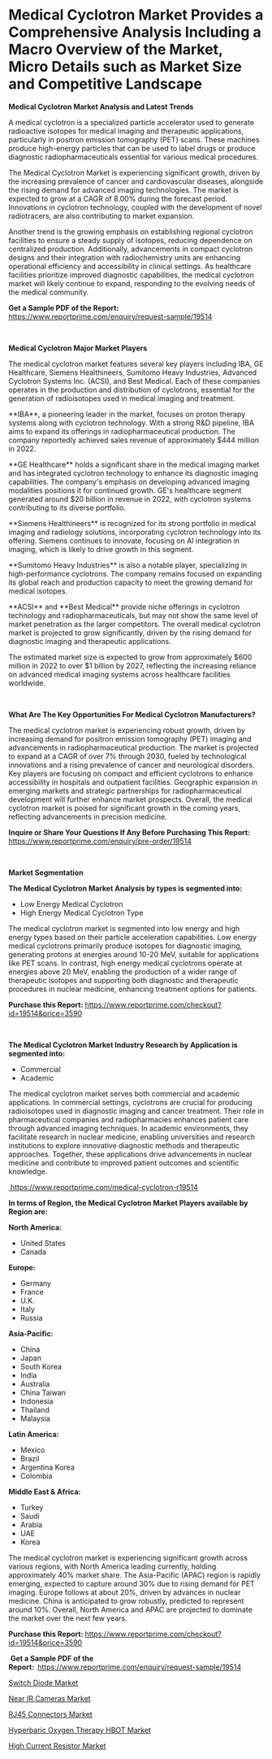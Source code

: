 <p><h1>Medical Cyclotron Market Provides a Comprehensive Analysis Including a Macro Overview of the Market, Micro Details such as Market Size and Competitive Landscape</h1></p><p><strong>Medical Cyclotron Market Analysis and Latest Trends</strong></p>
<p><p>A medical cyclotron is a specialized particle accelerator used to generate radioactive isotopes for medical imaging and therapeutic applications, particularly in positron emission tomography (PET) scans. These machines produce high-energy particles that can be used to label drugs or produce diagnostic radiopharmaceuticals essential for various medical procedures.</p><p>The Medical Cyclotron Market is experiencing significant growth, driven by the increasing prevalence of cancer and cardiovascular diseases, alongside the rising demand for advanced imaging technologies. The market is expected to grow at a CAGR of 8.00% during the forecast period. Innovations in cyclotron technology, coupled with the development of novel radiotracers, are also contributing to market expansion. </p><p>Another trend is the growing emphasis on establishing regional cyclotron facilities to ensure a steady supply of isotopes, reducing dependence on centralized production. Additionally, advancements in compact cyclotron designs and their integration with radiochemistry units are enhancing operational efficiency and accessibility in clinical settings. As healthcare facilities prioritize improved diagnostic capabilities, the medical cyclotron market will likely continue to expand, responding to the evolving needs of the medical community.</p></p>
<p><strong>Get a Sample PDF of the Report:&nbsp;</strong> <a href="https://www.reportprime.com/enquiry/request-sample/19514?utm_campaign=1897&utm_medium=2&utm_source=Github&utm_content=ia&utm_term=25122024&utm_id=medical-cyclotron">https://www.reportprime.com/enquiry/request-sample/19514</a></p>
<p>&nbsp;</p>
<p><strong>Medical Cyclotron Major Market Players</strong></p>
<p><p>The medical cyclotron market features several key players including IBA, GE Healthcare, Siemens Healthineers, Sumitomo Heavy Industries, Advanced Cyclotron Systems Inc. (ACSI), and Best Medical. Each of these companies operates in the production and distribution of cyclotrons, essential for the generation of radioisotopes used in medical imaging and treatment.</p><p>**IBA**, a pioneering leader in the market, focuses on proton therapy systems along with cyclotron technology. With a strong R&D pipeline, IBA aims to expand its offerings in radiopharmaceutical production. The company reportedly achieved sales revenue of approximately $444 million in 2022.</p><p>**GE Healthcare** holds a significant share in the medical imaging market and has integrated cyclotron technology to enhance its diagnostic imaging capabilities. The company's emphasis on developing advanced imaging modalities positions it for continued growth. GE's healthcare segment generated around $20 billion in revenue in 2022, with cyclotron systems contributing to its diverse portfolio.</p><p>**Siemens Healthineers** is recognized for its strong portfolio in medical imaging and radiology solutions, incorporating cyclotron technology into its offering. Siemens continues to innovate, focusing on AI integration in imaging, which is likely to drive growth in this segment.</p><p>**Sumitomo Heavy Industries** is also a notable player, specializing in high-performance cyclotrons. The company remains focused on expanding its global reach and production capacity to meet the growing demand for medical isotopes.</p><p>**ACSI** and **Best Medical** provide niche offerings in cyclotron technology and radiopharmaceuticals, but may not show the same level of market penetration as the larger competitors. The overall medical cyclotron market is projected to grow significantly, driven by the rising demand for diagnostic imaging and therapeutic applications. </p><p>The estimated market size is expected to grow from approximately $600 million in 2022 to over $1 billion by 2027, reflecting the increasing reliance on advanced medical imaging systems across healthcare facilities worldwide.</p></p>
<p>&nbsp;</p>
<p><strong>What Are The Key Opportunities For Medical Cyclotron Manufacturers?</strong></p>
<p><p>The medical cyclotron market is experiencing robust growth, driven by increasing demand for positron emission tomography (PET) imaging and advancements in radiopharmaceutical production. The market is projected to expand at a CAGR of over 7% through 2030, fueled by technological innovations and a rising prevalence of cancer and neurological disorders. Key players are focusing on compact and efficient cyclotrons to enhance accessibility in hospitals and outpatient facilities. Geographic expansion in emerging markets and strategic partnerships for radiopharmaceutical development will further enhance market prospects. Overall, the medical cyclotron market is poised for significant growth in the coming years, reflecting advancements in precision medicine.</p></p>
<p><strong>Inquire or Share Your Questions If Any Before Purchasing This Report:</strong> <a href="https://www.reportprime.com/enquiry/pre-order/19514?utm_campaign=1897&utm_medium=2&utm_source=Github&utm_content=ia&utm_term=25122024&utm_id=medical-cyclotron">https://www.reportprime.com/enquiry/pre-order/19514</a></p>
<p>&nbsp;</p>
<p><strong>Market Segmentation</strong></p>
<p><strong>The Medical Cyclotron Market Analysis by types is segmented into:</strong></p>
<p><ul><li>Low Energy Medical Cyclotron</li><li>High Energy Medical Cyclotron Type</li></ul></p>
<p><p>The medical cyclotron market is segmented into low energy and high energy types based on their particle acceleration capabilities. Low energy medical cyclotrons primarily produce isotopes for diagnostic imaging, generating protons at energies around 10-20 MeV, suitable for applications like PET scans. In contrast, high energy medical cyclotrons operate at energies above 20 MeV, enabling the production of a wider range of therapeutic isotopes and supporting both diagnostic and therapeutic procedures in nuclear medicine, enhancing treatment options for patients.</p></p>
<p><strong>Purchase this Report:&nbsp;</strong><a href="https://www.reportprime.com/checkout?id=19514&price=3590&utm_campaign=1897&utm_medium=2&utm_source=Github&utm_content=ia&utm_term=25122024&utm_id=medical-cyclotron">https://www.reportprime.com/checkout?id=19514&price=3590</a></p>
<p>&nbsp;</p>
<p><strong>The Medical Cyclotron Market Industry Research by Application is segmented into:</strong></p>
<p><ul><li>Commercial</li><li>Academic</li></ul></p>
<p><p>The medical cyclotron market serves both commercial and academic applications. In commercial settings, cyclotrons are crucial for producing radioisotopes used in diagnostic imaging and cancer treatment. Their role in pharmaceutical companies and radiopharmacies enhances patient care through advanced imaging techniques. In academic environments, they facilitate research in nuclear medicine, enabling universities and research institutions to explore innovative diagnostic methods and therapeutic approaches. Together, these applications drive advancements in nuclear medicine and contribute to improved patient outcomes and scientific knowledge.</p></p>
<p><a href="https://www.reportprime.com/medical-cyclotron-r19514?utm_campaign=1897&utm_medium=2&utm_source=Github&utm_content=ia&utm_term=25122024&utm_id=medical-cyclotron">&nbsp;https://www.reportprime.com/medical-cyclotron-r19514</a></p>
<p><strong>In terms of Region, the Medical Cyclotron Market Players available by Region are:</strong></p>
<p>
    <p> <strong> North America: </strong>
        <ul>
            <li>United States</li>
            <li>Canada</li>
        </ul>
        </p> 
    <p> <strong> Europe: </strong>
        <ul>
            <li>Germany</li>
            <li>France</li>
            <li>U.K.</li>
            <li>Italy</li>
            <li>Russia</li>
        </ul>
        </p> 
    <p> <strong> Asia-Pacific: </strong>
        <ul>
            <li>China</li>
            <li>Japan</li>
            <li>South Korea</li>
            <li>India</li>
            <li>Australia</li>
            <li>China Taiwan</li>
            <li>Indonesia</li>
            <li>Thailand</li>
            <li>Malaysia</li>
        </ul>
        </p> 
    <p> <strong> Latin America: </strong>
        <ul>
            <li>Mexico</li>
            <li>Brazil</li>
            <li>Argentina Korea</li>
            <li>Colombia</li>
        </ul>
        </p> 
    <p> <strong> Middle East & Africa: </strong>
        <ul>
            <li>Turkey</li>
            <li>Saudi</li>
            <li>Arabia</li>
            <li>UAE</li>
            <li>Korea</li>
        </ul>
    </p>
    </p>
<p><p>The medical cyclotron market is experiencing significant growth across various regions, with North America leading currently, holding approximately 40% market share. The Asia-Pacific (APAC) region is rapidly emerging, expected to capture around 30% due to rising demand for PET imaging. Europe follows at about 20%, driven by advances in nuclear medicine. China is anticipated to grow robustly, predicted to represent around 10%. Overall, North America and APAC are projected to dominate the market over the next few years.</p></p>
<p><strong>Purchase this Report: </strong><a href="https://www.reportprime.com/checkout?id=19514&price=3590&utm_campaign=1897&utm_medium=2&utm_source=Github&utm_content=ia&utm_term=25122024&utm_id=medical-cyclotron">https://www.reportprime.com/checkout?id=19514&price=3590</a></p>
<p>&nbsp;<strong>Get a Sample PDF of the Report:&nbsp;&nbsp;</strong><a href="https://www.reportprime.com/enquiry/request-sample/19514?utm_campaign=1897&utm_medium=2&utm_source=Github&utm_content=ia&utm_term=25122024&utm_id=medical-cyclotron">https://www.reportprime.com/enquiry/request-sample/19514</a></p>
<p><strong></strong></p>
<p><p><a href="https://www.linkedin.com/pulse/switch-diode-market-share-size-2024-2031-detailed-research-rgqqe?utm_campaign=1897&utm_medium=2&utm_source=Github&utm_content=ia&utm_term=25122024&utm_id=medical-cyclotron">Switch Diode Market</a></p><p><a href="https://www.linkedin.com/pulse/near-ir-cameras-market-analysis-industry-forecast-projected-rcvef?utm_campaign=1897&utm_medium=2&utm_source=Github&utm_content=ia&utm_term=25122024&utm_id=medical-cyclotron">Near IR Cameras Market</a></p><p><a href="https://www.linkedin.com/pulse/market-study-rj45-connectors-size-dynamics-expected-growth-p4tye?utm_campaign=1897&utm_medium=2&utm_source=Github&utm_content=ia&utm_term=25122024&utm_id=medical-cyclotron">RJ45 Connectors Market</a></p><p><a href="https://www.linkedin.com/pulse/market-drivers-projections-hyperbaric-oxygen-therapy-hbot-2024-eqhbf?utm_campaign=1897&utm_medium=2&utm_source=Github&utm_content=ia&utm_term=25122024&utm_id=medical-cyclotron">Hyperbaric Oxygen Therapy HBOT Market</a></p><p><a href="https://www.linkedin.com/pulse/high-current-resistor-market-analysis-application-sale-volume-dddef?utm_campaign=1897&utm_medium=2&utm_source=Github&utm_content=ia&utm_term=25122024&utm_id=medical-cyclotron">High Current Resistor Market</a></p></p>